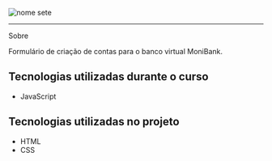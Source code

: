 ![nome sete](https://github.com/anagiulias/MoniBank/assets/115855530/e3a6d2ba-4791-4c1e-b62d-334d940f6fe6)

<hr>

Sobre
<p>Formulário de criação de contas para o banco virtual MoniBank.</p>

## Tecnologias utilizadas durante o curso
* JavaScript

## Tecnologias utilizadas no projeto
* HTML
* CSS
